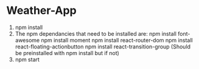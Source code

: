 # Weather-App

1) npm install
2) The npm dependancies that need to be installed are: npm install font-awesome npm install moment npm install react-router-dom npm install react-floating-actionbutton npm install react-transition-group (Should be preinstalled with npm install but if not)
3) npm start
